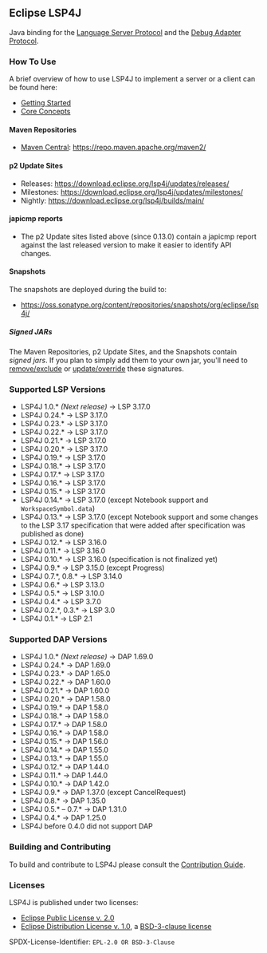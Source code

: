 ## Eclipse LSP4J

Java binding for the [Language Server Protocol](https://microsoft.github.io/language-server-protocol) and the [Debug Adapter Protocol](https://microsoft.github.io/debug-adapter-protocol).

### How To Use

A brief overview of how to use LSP4J to implement a server or a client can be found here:

 * [Getting Started](documentation/README.md)
 * [Core Concepts](documentation/jsonrpc.md)

#### Maven Repositories

 * [Maven Central](https://repo.maven.apache.org/maven2/org/eclipse/lsp4j/): <https://repo.maven.apache.org/maven2/>

#### p2 Update Sites

 * Releases: <https://download.eclipse.org/lsp4j/updates/releases/>
 * Milestones: <https://download.eclipse.org/lsp4j/updates/milestones/>
 * Nightly: <https://download.eclipse.org/lsp4j/builds/main/>

#### japicmp reports

 * The p2 Update sites listed above (since 0.13.0) contain a japicmp report against the last released version to make it easier to identify API changes.

#### Snapshots

The snapshots are deployed during the build to:

 * <https://oss.sonatype.org/content/repositories/snapshots/org/eclipse/lsp4j/>

##### Signed JARs

The Maven Repositories, p2 Update Sites, and the Snapshots contain _signed jars_. If you plan to simply add them to your own jar, you'll need to [remove/exclude](https://stackoverflow.com/a/6743609/14376491) or [update/override](https://stackoverflow.com/a/46014819/14376491) these signatures.

### Supported LSP Versions

 * LSP4J 1.0.&ast; _(Next release)_ &rarr; LSP 3.17.0
 * LSP4J 0.24.&ast; &rarr; LSP 3.17.0
 * LSP4J 0.23.&ast; &rarr; LSP 3.17.0
 * LSP4J 0.22.&ast; &rarr; LSP 3.17.0
 * LSP4J 0.21.&ast; &rarr; LSP 3.17.0
 * LSP4J 0.20.&ast; &rarr; LSP 3.17.0
 * LSP4J 0.19.&ast; &rarr; LSP 3.17.0
 * LSP4J 0.18.&ast; &rarr; LSP 3.17.0
 * LSP4J 0.17.&ast; &rarr; LSP 3.17.0
 * LSP4J 0.16.&ast; &rarr; LSP 3.17.0
 * LSP4J 0.15.&ast; &rarr; LSP 3.17.0
 * LSP4J 0.14.&ast; &rarr; LSP 3.17.0 (except Notebook support and `WorkspaceSymbol.data`)
 * LSP4J 0.13.&ast; &rarr; LSP 3.17.0 (except Notebook support and some changes to the LSP 3.17
 specification that were added after specification was published as done)
 * LSP4J 0.12.&ast; &rarr; LSP 3.16.0
 * LSP4J 0.11.&ast; &rarr; LSP 3.16.0
 * LSP4J 0.10.&ast; &rarr; LSP 3.16.0 (specification is not finalized yet)
 * LSP4J 0.9.&ast; &rarr; LSP 3.15.0 (except Progress)
 * LSP4J 0.7.&ast;, 0.8.&ast; &rarr; LSP 3.14.0
 * LSP4J 0.6.&ast; &rarr; LSP 3.13.0
 * LSP4J 0.5.&ast; &rarr; LSP 3.10.0
 * LSP4J 0.4.&ast; &rarr; LSP 3.7.0
 * LSP4J 0.2.&ast;, 0.3.&ast; &rarr; LSP 3.0
 * LSP4J 0.1.&ast; &rarr; LSP 2.1

### Supported DAP Versions

 * LSP4J 1.0.&ast; _(Next release)_ &rarr; DAP 1.69.0
 * LSP4J 0.24.&ast; &rarr; DAP 1.69.0
 * LSP4J 0.23.&ast; &rarr; DAP 1.65.0
 * LSP4J 0.22.&ast; &rarr; DAP 1.60.0
 * LSP4J 0.21.&ast; &rarr; DAP 1.60.0
 * LSP4J 0.20.&ast; &rarr; DAP 1.58.0
 * LSP4J 0.19.&ast; &rarr; DAP 1.58.0
 * LSP4J 0.18.&ast; &rarr; DAP 1.58.0
 * LSP4J 0.17.&ast; &rarr; DAP 1.58.0
 * LSP4J 0.16.&ast; &rarr; DAP 1.58.0
 * LSP4J 0.15.&ast; &rarr; DAP 1.56.0
 * LSP4J 0.14.&ast; &rarr; DAP 1.55.0
 * LSP4J 0.13.&ast; &rarr; DAP 1.55.0
 * LSP4J 0.12.&ast; &rarr; DAP 1.44.0
 * LSP4J 0.11.&ast; &rarr; DAP 1.44.0
 * LSP4J 0.10.&ast; &rarr; DAP 1.42.0
 * LSP4J 0.9.&ast; &rarr; DAP 1.37.0 (except CancelRequest)
 * LSP4J 0.8.&ast; &rarr; DAP 1.35.0
 * LSP4J 0.5.&ast; &ndash; 0.7.&ast; &rarr; DAP 1.31.0
 * LSP4J 0.4.&ast; &rarr; DAP 1.25.0
 * LSP4J before 0.4.0 did not support DAP

### Building and Contributing

To build and contribute to LSP4J please consult the [Contribution Guide](https://github.com/eclipse-lsp4j/lsp4j/blob/main/CONTRIBUTING.md).

### Licenses

LSP4J is published under two licenses:

 * [Eclipse Public License v. 2.0](https://www.eclipse.org/legal/epl-2.0)
 * [Eclipse Distribution License v. 1.0](https://www.eclipse.org/org/documents/edl-v10.php), a [BSD-3-clause license](https://opensource.org/licenses/BSD-3-Clause)

SPDX-License-Identifier: `EPL-2.0 OR BSD-3-Clause`
